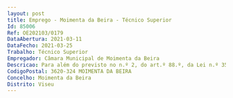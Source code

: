 ```yaml
--- 
layout: post
title: Emprego - Moimenta da Beira - Técnico Superior
Id: 85006
Ref: OE202103/0179
DataAbertura: 2021-03-11
DataFecho: 2021-03-25
Trabalho: Técnico Superior
Empregador: Câmara Municipal de Moimenta da Beira
Descricao: Para além do previsto no n.º 2, do art.º 88.º, da Lei n.º 35 2014, de 20 de Junho, LTFP, o trabalhador desempenha as seguintes funções, em conformidade com o estabelecido no mapa de pessoal aprovado  Planear, organizar e realizar ações de promoção turística de realizar estudos e outros trabalhos conducentes à definição e concretização das políticas do Município na área do turismo, recolher, tratar e difundir toda a informação turística necessária ao serviço em que está integrado. Deve também acompanhar grupos de visitantes portugueses e estrangeiros ao concelho no âmbito de visitas guiadas, bem como proceder ao atendimento de público em atividades relacionadas com turismo.
CodigoPostal: 3620-324 MOIMENTA DA BEIRA
Concelho: Moimenta da Beira
Distrito: Viseu
--- 
```

